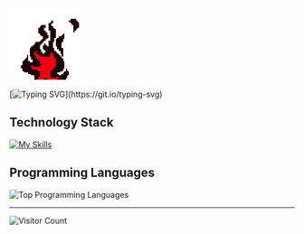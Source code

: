 <img src="https://github.com/fahadelahikhan/fahadelahikhan/blob/main/images/gif_firebr.gif">

<!-- https://readme-typing-svg.demolab.com/demo/ -->
[![Typing SVG](https://readme-typing-svg.demolab.com?font=lora&weight=650&size=23&pause=1000&color=F70000&center=false&width=650&height=70&lines=Hi!+I+am+Fahad+Elahi+Khan.;Aspiring+Mechanical+Engineer+%7C+Python+Developer;Thanks+for+visiting.+Have+a+good+day.)](https://git.io/typing-svg)

## Technology Stack
[![My Skills](https://skillicons.dev/icons?i=py,tensorflow,matlab,latex,c,cpp,fortran,git,notion,html,css)](https://skillicons.dev)

## Programming Languages
<div align="left">
<!-- <img height="170em" src="https://github-readme-stats.vercel.app/api?username=fahadelahikhan&theme=midnight-purple&show_icons=true&hide_border=true&count_private=true&ring_color=00ffff&rank_icon=github&number_format=short" alt="GitHub Stats: Fahad Elahi Khan" /> -->
<img height="150em" src="https://github-readme-stats.vercel.app/api/top-langs/?username=fahadelahikhan&theme=midnight-purple&hide_border=true&layout=compact" alt="Top Programming Languages" />
</div>

---
![Visitor Count](https://komarev.com/ghpvc/?username=fahadelahikhan&style=plastic&label=Profile+Views&abbreviated=true&color=blueviolet)

<!-- <p align="center">
  <a href="https://raw.githubusercontent.com/fahadelahikhan/fahadelahikhan/main/Fahad_CV.pdf" download>
    <img src="https://img.shields.io/badge/Download_CV-black?style=for-the-badge&logo=adobeacrobatreader&logoColor=red" alt="Download CV"/>
  </a>
</p>

## Download My CV
<p align="center">
  <a href="https://raw.githubusercontent.com/fahadelahikhan/fahadelahikhan/main/Fahad_CV.pdf" download>
    <img src="https://img.shields.io/badge/DOWNLOAD_CV-000000?style=for-the-badge&logo=adobeacrobatreader&logoColor=#d4af37&labelColor=0d0d0d" alt="Download CV" style="border:1.5px solid #d4af37;border-radius:4px;">
  </a>
</p>

-->
